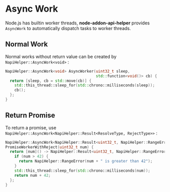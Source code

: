 # Async Work

Node.js has builtin worker threads, **node-addon-api-helper** provides `AsyncWork` to automatically dispatch tasks to worker threads.

## Normal Work

Normal works without return value can be created by `NapiHelper::AsyncWork<void>` :

```cpp
NapiHelper::AsyncWork<void> AsyncWorker(uint32_t sleep,
                                        std::function<void()> cb) {
  return [sleep, cb = std::move(cb)] {
    std::this_thread::sleep_for(std::chrono::milliseconds(sleep));
    cb();
  };
}
```

## Return Promise

To return a promise, use `NapiHelper::AsyncWork<NapiHelper::Result<ResolveType, RejectType>>` :

```cpp
NapiHelper::AsyncWork<NapiHelper::Result<uint32_t, NapiHelper::RangeError>>
PromiseWorkerWithReject(uint32_t num) {
  return [num]() -> NapiHelper::Result<uint32_t, NapiHelper::RangeError> {
    if (num > 42) {
      return NapiHelper::RangeError(num + " is greater than 42");
    }
    std::this_thread::sleep_for(std::chrono::milliseconds(num));
    return num + 42;
  };
}
```

